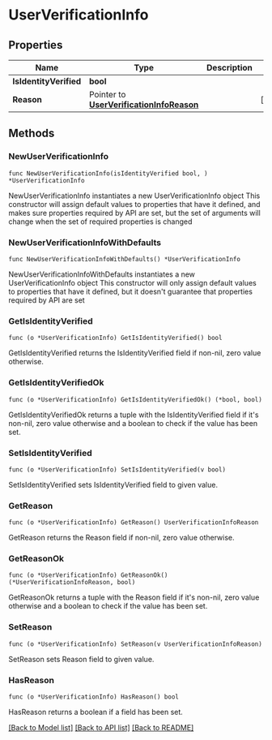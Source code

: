 # UserVerificationInfo

## Properties

Name | Type | Description | Notes
------------ | ------------- | ------------- | -------------
**IsIdentityVerified** | **bool** |  | 
**Reason** | Pointer to [**UserVerificationInfoReason**](UserVerificationInfoReason.md) |  | [optional] 

## Methods

### NewUserVerificationInfo

`func NewUserVerificationInfo(isIdentityVerified bool, ) *UserVerificationInfo`

NewUserVerificationInfo instantiates a new UserVerificationInfo object
This constructor will assign default values to properties that have it defined,
and makes sure properties required by API are set, but the set of arguments
will change when the set of required properties is changed

### NewUserVerificationInfoWithDefaults

`func NewUserVerificationInfoWithDefaults() *UserVerificationInfo`

NewUserVerificationInfoWithDefaults instantiates a new UserVerificationInfo object
This constructor will only assign default values to properties that have it defined,
but it doesn't guarantee that properties required by API are set

### GetIsIdentityVerified

`func (o *UserVerificationInfo) GetIsIdentityVerified() bool`

GetIsIdentityVerified returns the IsIdentityVerified field if non-nil, zero value otherwise.

### GetIsIdentityVerifiedOk

`func (o *UserVerificationInfo) GetIsIdentityVerifiedOk() (*bool, bool)`

GetIsIdentityVerifiedOk returns a tuple with the IsIdentityVerified field if it's non-nil, zero value otherwise
and a boolean to check if the value has been set.

### SetIsIdentityVerified

`func (o *UserVerificationInfo) SetIsIdentityVerified(v bool)`

SetIsIdentityVerified sets IsIdentityVerified field to given value.


### GetReason

`func (o *UserVerificationInfo) GetReason() UserVerificationInfoReason`

GetReason returns the Reason field if non-nil, zero value otherwise.

### GetReasonOk

`func (o *UserVerificationInfo) GetReasonOk() (*UserVerificationInfoReason, bool)`

GetReasonOk returns a tuple with the Reason field if it's non-nil, zero value otherwise
and a boolean to check if the value has been set.

### SetReason

`func (o *UserVerificationInfo) SetReason(v UserVerificationInfoReason)`

SetReason sets Reason field to given value.

### HasReason

`func (o *UserVerificationInfo) HasReason() bool`

HasReason returns a boolean if a field has been set.


[[Back to Model list]](../README.md#documentation-for-models) [[Back to API list]](../README.md#documentation-for-api-endpoints) [[Back to README]](../README.md)


